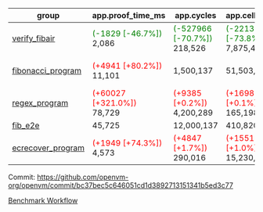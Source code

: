 | group | app.proof_time_ms | app.cycles | app.cells_used | leaf.proof_time_ms | leaf.cycles | leaf.cells_used |
| -- | -- | -- | -- | -- | -- | -- |
| [verify_fibair](https://github.com/openvm-org/openvm/blob/benchmark-results/benchmarks-pr/1176/verify_fibair-bc37bec5c646051cd1d3892713151341b5ed3c77.md) |<span style='color: green'>(-1829 [-46.7%])</span> 2,086 | <span style='color: green'>(-527966 [-70.7%])</span> 218,526 | <span style='color: green'>(-22139148 [-73.8%])</span> 7,875,476 |- | - | - |
| [fibonacci_program](https://github.com/openvm-org/openvm/blob/benchmark-results/benchmarks-pr/1176/fibonacci-bc37bec5c646051cd1d3892713151341b5ed3c77.md) |<span style='color: red'>(+4941 [+80.2%])</span> 11,101 |  1,500,137 |  51,503,940 |<span style='color: red'>(+11734 [+74.1%])</span> 27,575 | <span style='color: red'>(+537139 [+16.9%])</span> 3,709,153 | <span style='color: red'>(+1329579 [+1.0%])</span> 130,195,066 |
| [regex_program](https://github.com/openvm-org/openvm/blob/benchmark-results/benchmarks-pr/1176/regex-bc37bec5c646051cd1d3892713151341b5ed3c77.md) |<span style='color: red'>(+60027 [+321.0%])</span> 78,729 | <span style='color: red'>(+9385 [+0.2%])</span> 4,200,289 | <span style='color: red'>(+169837 [+0.1%])</span> 165,198,010 |<span style='color: red'>(+24315 [+76.6%])</span> 56,050 | <span style='color: red'>(+884511 [+13.6%])</span> 7,410,524 | <span style='color: green'>(-7912237 [-2.7%])</span> 283,419,552 |
| [fib_e2e](https://github.com/openvm-org/openvm/blob/benchmark-results/benchmarks-pr/1176/fib_e2e-bc37bec5c646051cd1d3892713151341b5ed3c77.md) | 45,725 |  12,000,137 |  410,820,430 | 89,842 |  21,263,280 |  771,512,081 |
| [ecrecover_program](https://github.com/openvm-org/openvm/blob/benchmark-results/benchmarks-pr/1176/ecrecover-bc37bec5c646051cd1d3892713151341b5ed3c77.md) |<span style='color: red'>(+1949 [+74.3%])</span> 4,573 | <span style='color: red'>(+4847 [+1.7%])</span> 290,016 | <span style='color: red'>(+155162 [+1.0%])</span> 15,230,037 |<span style='color: red'>(+48592 [+114.5%])</span> 91,031 | <span style='color: red'>(+1407373 [+14.6%])</span> 11,056,607 | <span style='color: green'>(-11299710 [-2.6%])</span> 428,666,921 |


Commit: https://github.com/openvm-org/openvm/commit/bc37bec5c646051cd1d3892713151341b5ed3c77

[Benchmark Workflow](https://github.com/openvm-org/openvm/actions/runs/12677160541)
